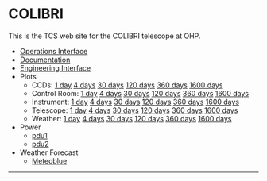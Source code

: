 <!----------------------------------------------------------------------

This file is part of the UNAM telescope control system.

------------------------------------------------------------------------

Copyright © 2018, 2019 Alan M. Watson <alan@astro.unam.mx>

Permission to use, copy, modify, and distribute this software for any
purpose with or without fee is hereby granted, provided that the above
copyright notice and this permission notice appear in all copies.

THE SOFTWARE IS PROVIDED "AS IS" AND THE AUTHOR DISCLAIMS ALL
WARRANTIES WITH REGARD TO THIS SOFTWARE INCLUDING ALL IMPLIED
WARRANTIES OF MERCHANTABILITY AND FITNESS. IN NO EVENT SHALL THE
AUTHOR BE LIABLE FOR ANY SPECIAL, DIRECT, INDIRECT, OR CONSEQUENTIAL
DAMAGES OR ANY DAMAGES WHATSOEVER RESULTING FROM LOSS OF USE, DATA OR
PROFITS, WHETHER IN AN ACTION OF CONTRACT, NEGLIGENCE OR OTHER
TORTIOUS ACTION, ARISING OUT OF OR IN CONNECTION WITH THE USE OR
PERFORMANCE OF THIS SOFTWARE.

----------------------------------------------------------------------->

# COLIBRI

This is the TCS web site for the COLIBRI telescope at OHP.

* [Operations Interface](/tcs/operations.html)
* [Documentation](documentation.html)
* [Engineering Interface](/tcs/engineering.html)
* Plots
  * CCDs: [1 day](tcs/plots/ccds-1.png) [4 days](tcs/plots/ccds-4.png) [30 days](tcs/plots/ccds-30.png) [120 days](tcs/plots/ccds-120.png) [360 days](tcs/plots/ccds-360.png) [1600 days](tcs/plots/ccds-1600.png)
  * Control Room: [1 day](tcs/plots/control-room-1.png) [4 days](tcs/plots/control-room-4.png) [30 days](tcs/plots/control-room-30.png) [120 days](tcs/plots/control-room-120.png) [360 days](tcs/plots/control-room-360.png) [1600 days](tcs/plots/control-room-1600.png)
  * Instrument: [1 day](tcs/plots/instrument-1.png) [4 days](tcs/plots/instrument-4.png) [30 days](tcs/plots/instrument-30.png) [120 days](tcs/plots/instrument-120.png) [360 days](tcs/plots/instrument-360.png) [1600 days](tcs/plots/instrument-1600.png)
  * Telescope: [1 day](tcs/plots/telescope-1.png) [4 days](tcs/plots/telescope-4.png) [30 days](tcs/plots/telescope-30.png) [120 days](tcs/plots/telescope-120.png) [360 days](tcs/plots/telescope-360.png) [1600 days](tcs/plots/telescope-1600.png)
  * Weather: [1 day](tcs/plots/weather-1.png) [4 days](tcs/plots/weather-4.png) [30 days](tcs/plots/weather-30.png) [120 days](tcs/plots/weather-120.png) [360 days](tcs/plots/weather-360.png) [1600 days](tcs/plots/weather-1600.png)
* Power
  * <a href="/proxy/pdu1/" target="_newtab">pdu1</a>
  * <a href="/proxy/pdu2/" target="_newtab">pdu2</a>
* Weather Forecast
  * [Meteoblue](https://www.meteoblue.com/en/weather/week/saint-michel-lobservatoire_france_2977959)

<hr/>
